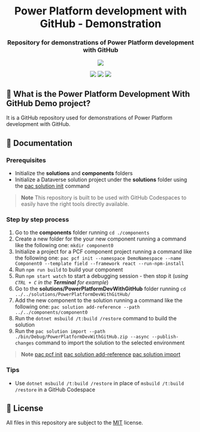 <p align="center">
    <h1 align="center">
        Power Platform development with GitHub - Demonstration
    </h1>
    <h3 align="center">
        Repository for demonstrations of Power Platform development with GitHub
    </h3>
</p>

<p align="center">
    <a href="https://github.com/rpothin/PowerPlatform-Development-With-GitHub-Demo/blob/main/LICENSE" alt="Repository License">
        <img src="https://img.shields.io/github/license/rpothin/PowerPlatform-Development-With-GitHub-Demo?color=yellow&label=License" /></a>
</p>

<p align="center">
    <a href="#watchers" alt="Watchers">
        <img src="https://img.shields.io/github/watchers/rpothin/PowerPlatform-Development-With-GitHub-Demo?style=social" /></a>
    <a href="#forks" alt="Forks">
        <img src="https://img.shields.io/github/forks/rpothin/PowerPlatform-Development-With-GitHub-Demo?style=social" /></a>
    <a href="#stars" alt="Stars">
        <img src="https://img.shields.io/github/stars/rpothin/PowerPlatform-Development-With-GitHub-Demo?style=social" /></a>
</p>

## 📢 What is the Power Platform Development With GitHub Demo project?

It is a GitHub repository used for demonstrations of Power Platform development with GitHub.

## 📖 Documentation

### Prerequisites

- Initialize the **solutions** and **components** folders
- Initialize a Dataverse solution project under the **solutions** folder using the [pac solution init](https://learn.microsoft.com/en-us/power-platform/developer/cli/reference/solution#pac-solution-init) command

> **Note**
> This repository is built to be used with GitHub Codespaces to easily have the right tools directly available.

### Step by step process

1. Go to the **components** folder running `cd ./components`
2. Create a new folder for the your new component running a command like the following one: `mkdir component0`
3. Initialize a project for a PCF component project running a command like the following one: `pac pcf init --namespace DemoNamespace --name Component0 --template field --framework react --run-npm-install`
4. Run `npm run build` to build your component
5. Run `npm start watch` to start a debugging session - then stop it (*using `CTRL + C` in the **Terminal** for example*)
6. Go to the **solutions/PowerPlatformDevWithGitHub** folder running `cd ../../solutions/PowerPlatformDevWithGitHub/`
7. Add the new component to the solution running a command like the following one: `pac solution add-reference --path ../../components/component0`
8. Run the `dotnet msbuild /t:build /restore` command to build the solution
9. Run the `pac solution import --path ./bin/Debug/PowerPlatformDevWithGitHub.zip --async --publish-changes` command to import the solution to the selected environment

> **Note**
> [pac pcf init](https://learn.microsoft.com/en-us/power-platform/developer/cli/reference/pcf#pac-pcf-init)
> [pac solution add-reference](https://learn.microsoft.com/en-us/power-platform/developer/cli/reference/solution#pac-solution-add-reference)
> [pac solution import](https://learn.microsoft.com/en-us/power-platform/developer/cli/reference/solution#pac-solution-import)

### Tips

- Use `dotnet msbuild /t:build /restore` in place of `msbuild /t:build /restore` in a GitHub Codespace

## 📝 License

All files in this repository are subject to the [MIT](LICENSE) license.